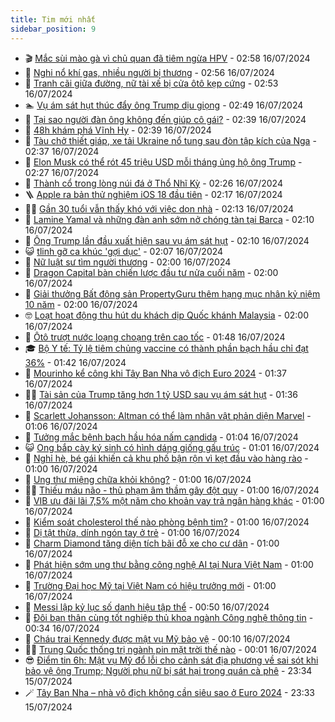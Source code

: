 ```yaml
---
title: Tim mới nhất
sidebar_position: 9
---
```


<!-- vnexpress-tin-moi-nhat:START -->
- 🎬 [Mắc sùi mào gà vì chủ quan đã tiêm ngừa HPV](https://vnexpress.net/mac-sui-mao-ga-vi-chu-quan-da-tiem-ngua-hpv-4767058.html) - 02:58 16/07/2024
- 🐎 [Nghi nổ khí gas, nhiều người bị thương](https://vnexpress.net/nghi-no-khi-gas-nhieu-nguoi-bi-thuong-4770510.html) - 02:56 16/07/2024
- 🦍 [Tranh cãi giữa đường, nữ tài xế bị cửa ôtô kẹp cứng](https://vnexpress.net/tranh-cai-giua-duong-nu-tai-xe-bi-cua-oto-kep-cung-4770005.html) - 02:53 16/07/2024
- 🏊 [Vụ ám sát hụt thúc đẩy ông Trump dịu giọng](https://vnexpress.net/vu-am-sat-hut-thuc-day-ong-trump-diu-giong-4770462.html) - 02:49 16/07/2024
- 🎊 [Tại sao người đàn ông không đến giúp cô gái?](https://vnexpress.net/tai-sao-nguoi-dan-ong-khong-den-giup-co-gai-4770104.html) - 02:39 16/07/2024
- 🎃 [48h khám phá Vĩnh Hy](https://vnexpress.net/48h-kham-pha-vinh-hy-4768467.html) - 02:39 16/07/2024
- 🧰 [Tàu chở thiết giáp, xe tải Ukraine nổ tung sau đòn tập kích của Nga](https://vnexpress.net/tau-cho-thiet-giap-xe-tai-ukraine-no-tung-sau-don-tap-kich-cua-nga-4770309.html) - 02:37 16/07/2024
- 🔭 [Elon Musk có thể rót 45 triệu USD mỗi tháng ủng hộ ông Trump](https://vnexpress.net/elon-musk-co-the-rot-45-trieu-usd-moi-thang-ung-ho-ong-trump-4770458.html) - 02:27 16/07/2024
- 🫶 [Thành cổ trong lòng núi đá ở Thổ Nhĩ Kỳ](https://vnexpress.net/thanh-co-trong-long-nui-da-o-tho-nhi-ky-4769365.html) - 02:26 16/07/2024
- 🪜 [Apple ra bản thử nghiệm iOS 18 đầu tiên](https://vnexpress.net/apple-ra-ban-thu-nghiem-ios-18-dau-tien-4770448.html) - 02:17 16/07/2024
- 👨‍🏫 [Gần 30 tuổi vẫn thấy khó với việc dọn nhà](https://vnexpress.net/gan-30-tuoi-van-thay-kho-voi-viec-don-nha-4770479.html) - 02:13 16/07/2024
- 🎊 [Lamine Yamal và những đàn anh sớm nở chóng tàn tại Barca](https://vnexpress.net/lamine-yamal-va-nhung-dan-anh-som-no-chong-tan-tai-barca-4770463.html) - 02:10 16/07/2024
- 🎊 [Ông Trump lần đầu xuất hiện sau vụ ám sát hụt](https://vnexpress.net/ong-trump-lan-dau-xuat-hien-sau-vu-am-sat-hut-4770485.html) - 02:10 16/07/2024
- 😺 [tlinh gỡ ca khúc &#39;gợi dục&#39;](https://vnexpress.net/tlinh-go-ca-khuc-goi-duc-4770454.html) - 02:07 16/07/2024
- 🐘 [Nữ luật sư tìm người thương](https://vnexpress.net/nu-luat-su-tim-nguoi-thuong-4770469.html) - 02:00 16/07/2024
- 🌁 [Dragon Capital bàn chiến lược đầu tư nửa cuối năm](https://vnexpress.net/dragon-capital-ban-chien-luoc-dau-tu-nua-cuoi-nam-4770451.html) - 02:00 16/07/2024
- 🐲 [Giải thưởng Bất động sản PropertyGuru thêm hạng mục nhân kỷ niệm 10 năm](https://vnexpress.net/giai-thuong-bat-dong-san-propertyguru-them-hang-muc-nhan-ky-niem-10-nam-4770330.html) - 02:00 16/07/2024
- 🤓 [Loạt hoạt động thu hút du khách dịp Quốc khánh Malaysia](https://vnexpress.net/loat-hoat-dong-thu-hut-du-khach-dip-quoc-khanh-malaysia-4761892.html) - 02:00 16/07/2024
- 💪 [Ôtô trượt nước loạng choạng trên cao tốc](https://vnexpress.net/oto-truot-nuoc-loang-choang-tren-cao-toc-4770243.html) - 01:48 16/07/2024
- 🎓 [Bộ Y tế: Tỷ lệ tiêm chủng vaccine có thành phần bạch hầu chỉ đạt 36%](https://vnexpress.net/bo-y-te-ty-le-tiem-chung-vaccine-co-thanh-phan-bach-hau-chi-dat-36-4770432.html) - 01:42 16/07/2024
- 🫣 [Mourinho kể công khi Tây Ban Nha vô địch Euro 2024](https://vnexpress.net/mourinho-ke-cong-khi-tay-ban-nha-vo-dich-euro-2024-4770460.html) - 01:37 16/07/2024
- 🧑‍💻 [Tài sản của Trump tăng hơn 1 tỷ USD sau vụ ám sát hụt](https://vnexpress.net/tai-san-cua-trump-tang-hon-1-ty-usd-sau-vu-am-sat-hut-4770449.html) - 01:36 16/07/2024
- 🐲 [Scarlett Johansson: Altman có thể làm nhân vật phản diện Marvel](https://vnexpress.net/scarlett-johansson-altman-co-the-lam-nhan-vat-phan-dien-marvel-4770404.html) - 01:06 16/07/2024
- 🌝 [Tưởng mắc bệnh bạch hầu hóa nấm candida](https://vnexpress.net/tuong-mac-benh-bach-hau-hoa-nam-candida-4770406.html) - 01:04 16/07/2024
- 😺 [Ong bắp cày ký sinh có hình dáng giống gấu trúc](https://vnexpress.net/ong-bap-cay-ky-sinh-co-hinh-dang-giong-gau-truc-4769987.html) - 01:01 16/07/2024
- 🐎 [Nghỉ hè, bé gái khiến cả khu phố bận rộn vì kẹt đầu vào hàng rào](https://vnexpress.net/nghi-he-be-gai-khien-ca-khu-pho-ban-ron-vi-ket-dau-vao-hang-rao-4770107.html) - 01:00 16/07/2024
- 🎡 [Ung thư miệng chữa khỏi không?](https://vnexpress.net/ung-thu-mieng-chua-khoi-khong-4770421.html) - 01:00 16/07/2024
- 👨‍🏫 [Thiếu máu não - thủ phạm âm thầm gây đột quỵ](https://vnexpress.net/thieu-mau-nao-thu-pham-am-tham-gay-dot-quy-4770419.html) - 01:00 16/07/2024
- 🦆 [VIB ưu đãi lãi 7,5% một năm cho khoản vay trả ngân hàng khác](https://vnexpress.net/vib-uu-dai-lai-7-5-mot-nam-cho-khoan-vay-tra-ngan-hang-khac-4770400.html) - 01:00 16/07/2024
- 🚦 [Kiểm soát cholesterol thế nào phòng bệnh tim?](https://vnexpress.net/kiem-soat-cholesterol-the-nao-phong-benh-tim-4770339.html) - 01:00 16/07/2024
- 💫 [Dị tật thừa, dính ngón tay ở trẻ](https://vnexpress.net/di-tat-thua-dinh-ngon-tay-o-tre-4770324.html) - 01:00 16/07/2024
- 🎉 [Charm Diamond tăng diện tích bãi đỗ xe cho cư dân](https://vnexpress.net/charm-diamond-tang-dien-tich-bai-do-xe-cho-cu-dan-4770237.html) - 01:00 16/07/2024
- 🌋 [Phát hiện sớm ung thư bằng công nghệ AI tại Nura Việt Nam](https://vnexpress.net/phat-hien-som-ung-thu-bang-cong-nghe-ai-tai-nura-viet-nam-4769099.html) - 01:00 16/07/2024
- 🤖 [Trường Đại học Mỹ tại Việt Nam có hiệu trưởng mới](https://vnexpress.net/truong-dai-hoc-my-tai-viet-nam-co-hieu-truong-moi-4768444.html) - 01:00 16/07/2024
- 🦏 [Messi lập kỷ lục số danh hiệu tập thể](https://vnexpress.net/messi-lap-ky-luc-so-danh-hieu-tap-the-4770425.html) - 00:50 16/07/2024
- 🦩 [Đôi bạn thân cùng tốt nghiệp thủ khoa ngành Công nghệ thông tin](https://vnexpress.net/doi-ban-than-cung-tot-nghiep-thu-khoa-nganh-cong-nghe-thong-tin-4770303.html) - 00:34 16/07/2024
- 👺 [Cháu trai Kennedy được mật vụ Mỹ bảo vệ](https://vnexpress.net/chau-trai-kennedy-duoc-mat-vu-my-bao-ve-4770423.html) - 00:10 16/07/2024
- 🧑‍🏫 [Trung Quốc thống trị ngành pin mặt trời thế nào](https://vnexpress.net/trung-quoc-thong-tri-nganh-pin-mat-troi-the-nao-4770316.html) - 00:01 16/07/2024
- 😎 [Điểm tin 6h: Mật vụ Mỹ đổ lỗi cho cảnh sát địa phương về sai sót khi bảo vệ ông Trump; Người phụ nữ bị sát hại trong quán cà phê](https://vnexpress.net/diem-tin-6h-mat-vu-my-do-loi-cho-canh-sat-dia-phuong-ve-sai-sot-khi-bao-ve-ong-trump-nguoi-phu-nu-bi-sat-hai-trong-quan-ca-phe-4770420.html) - 23:34 15/07/2024
- 🪄 [Tây Ban Nha – nhà vô địch không cần siêu sao ở Euro 2024](https://vnexpress.net/tay-ban-nha-nha-vo-dich-khong-can-sieu-sao-o-euro-2024-4770226.html) - 23:33 15/07/2024<!-- vnexpress-tin-moi-nhat:END -->
